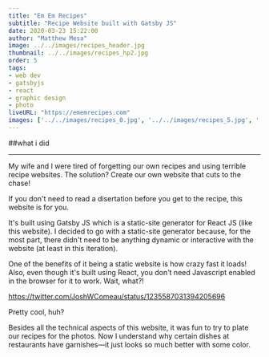 ```yaml
---
title: "Em Em Recipes"
subtitle: "Recipe Website built with Gatsby JS"
date: 2020-03-23 15:22:00
author: "Matthew Mesa"
image: ../../images/recipes_header.jpg
thumbnail: ../../images/recipes_hp2.jpg
order: 5
tags:
- web dev
- gatsbyjs
- react
- graphic design
- photo
liveURL: "https://ememrecipes.com"
images: ['../../images/recipes_0.jpg', '../../images/recipes_5.jpg', '../../images/recipes_6.jpg', '../../images/recipes_3-v2.jpg', '../../images/recipes_4-v2.jpg']
---
```


##what i did

***

My wife and I were tired of forgetting our own recipes and using terrible recipe websites. The solution? Create our own website that cuts to the chase!

If you don't need to read a disertation before you get to the recipe, this website is for you.

It's built using Gatsby JS which is a static-site generator for React JS (like this website). I decided to go with a static-site generator because, for the most part, there didn't need to be anything dynamic or interactive with the website (at least in this iteration).

One of the benefits of it being a static website is how crazy fast it loads! Also, even though it's built using React, you don't need Javascript enabled in the browser for it to work. Wait, what?!

https://twitter.com/JoshWComeau/status/1235587031394205696

Pretty cool, huh?

Besides all the technical aspects of this website, it was fun to try to plate our recipes for the photos. Now I understand why certain dishes at restaurants have garnishes—it just looks so much better with some color.